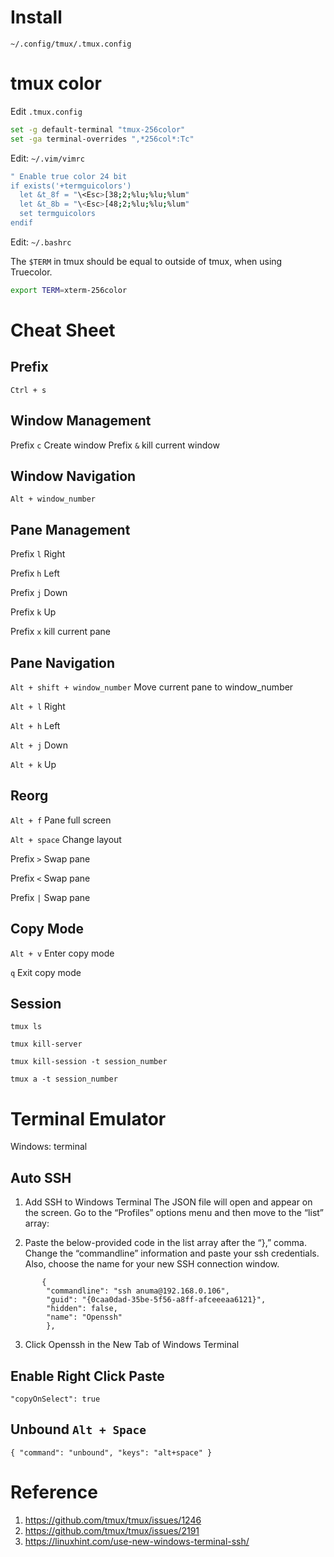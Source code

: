 # Install
`~/.config/tmux/.tmux.config` 
# tmux color
Edit `.tmux.config`

```bash
set -g default-terminal "tmux-256color"
set -ga terminal-overrides ",*256col*:Tc"
```
Edit: `~/.vim/vimrc`

```bash
" Enable true color 24 bit
if exists('+termguicolors')
  let &t_8f = "\<Esc>[38;2;%lu;%lu;%lum"
  let &t_8b = "\<Esc>[48;2;%lu;%lu;%lum"
  set termguicolors
endif
```
Edit: `~/.bashrc`

The `$TERM` in tmux should be equal to outside of tmux, when using Truecolor.
```bash
export TERM=xterm-256color
```

# Cheat Sheet
## Prefix
`Ctrl + s`
## Window Management
Prefix `c` Create window
Prefix `&` kill current window
## Window Navigation
`Alt + window_number`
## Pane Management
Prefix `l` Right

Prefix `h` Left

Prefix `j` Down

Prefix `k` Up

Prefix `x` kill current pane
## Pane Navigation
`Alt + shift + window_number` Move current pane to window_number

`Alt + l` Right

`Alt + h` Left

`Alt + j` Down

`Alt + k` Up
## Reorg 
`Alt + f` Pane full screen

`Alt + space` Change layout

Prefix `>` Swap pane

Prefix `<` Swap pane

Prefix `|` Swap pane

## Copy Mode
`Alt + v`  Enter copy mode

`q`        Exit copy mode

## Session
`tmux ls`

`tmux kill-server`

`tmux kill-session -t session_number`

`tmux a -t session_number`

# Terminal Emulator
Windows: terminal
## Auto SSH
1. Add SSH to Windows Terminal
The JSON file will open and appear on the screen. Go to the “Profiles” options menu and then move to the “list” array:

2. Paste the below-provided code in the list array after the “},” comma. Change the “commandline” information and paste your ssh credentials. Also, choose the name for your new SSH connection window.

```
       {
        "commandline": "ssh anuma@192.168.0.106",
        "guid": "{0caa0dad-35be-5f56-a8ff-afceeeaa6121}",
        "hidden": false,
        "name": "Openssh"
        },
```

3. Click Openssh in the New Tab of Windows Terminal

## Enable Right Click Paste
```
"copyOnSelect": true
```

## Unbound `Alt + Space`
```
{ "command": "unbound", "keys": "alt+space" }
```

# Reference
1. https://github.com/tmux/tmux/issues/1246
2. https://github.com/tmux/tmux/issues/2191
3. https://linuxhint.com/use-new-windows-terminal-ssh/
